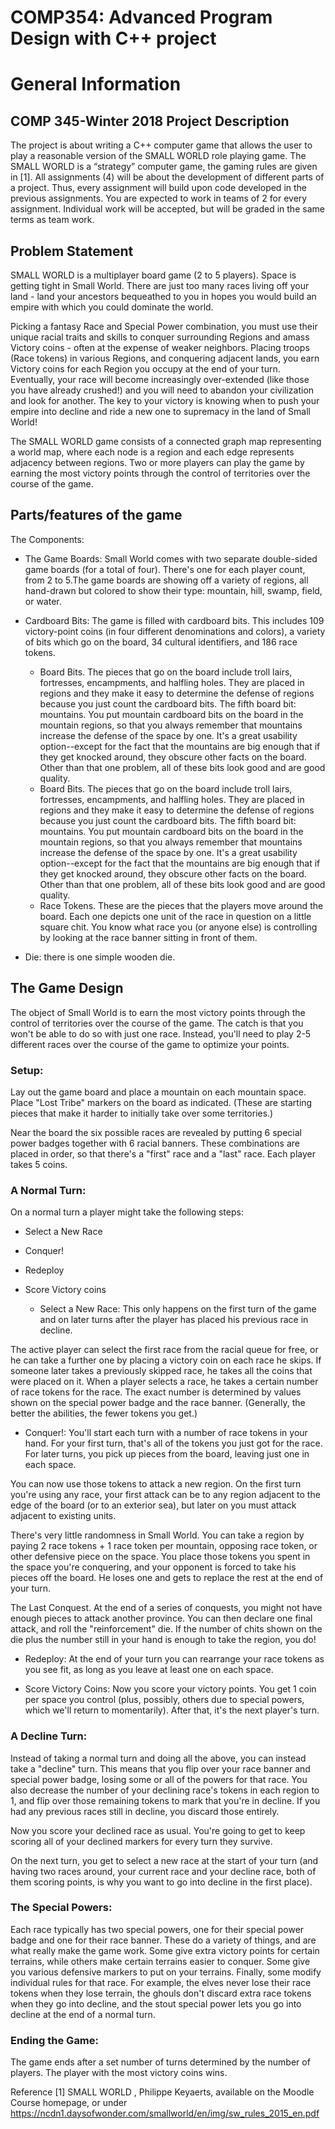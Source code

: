 
# COMP354: Advanced Program Design with C++ project

# General Information #

## COMP 345-Winter 2018 Project Description

The project is about writing a C++ computer game that allows the user to play a reasonable version of the SMALL WORLD role playing game. The SMALL WORLD is a “strategy” computer game, the gaming rules are given in [1]. All assignments (4) will be about the development of different parts of a project. Thus, every assignment will build upon code developed in the previous assignments. You are expected to work in teams of 2 for every assignment. Individual work will be accepted, but will be graded in the same terms as team work.

## Problem Statement
SMALL WORLD is a multiplayer board game (2 to 5 players). Space is getting tight in Small World. There are just too many races living off your land - land your ancestors bequeathed to you in hopes you would build an empire with which you could dominate the world.

Picking a fantasy Race and Special Power combination, you must use their unique racial traits and skills to conquer surrounding Regions and amass Victory coins - often at the expense of weaker neighbors. Placing troops (Race tokens) in various Regions, and conquering adjacent lands, you earn Victory coins for each Region you occupy at the end of your turn. Eventually, your race will become increasingly over-extended (like those you have already crushed!) and you will need to abandon your civilization and look for another. The key to your victory is knowing when to push your empire into decline and ride a new one to supremacy in the land of Small World!

The SMALL WORLD game consists of a connected graph map representing a world map, where each node is a region and each edge represents adjacency between regions. Two or more players can play the game by earning the most victory points through the control of territories over the course of the game.

## Parts/features of the game
The Components:

* The Game Boards: Small World comes with two separate double-sided game boards (for a total of four). There's one for each player count, from 2 to 5.The game boards are showing off a variety of regions, all hand-drawn but colored to show their type: mountain, hill, swamp, field, or water.

* Cardboard Bits: The game is filled with cardboard bits. This includes 109 victory-point coins (in four different denominations and colors), a variety of bits which go on the board, 34 cultural identifiers, and 186 race tokens.
   * Board Bits. The pieces that go on the board include troll lairs, fortresses, encampments, and halfling holes. They are              placed in regions and they make it easy to determine the defense of regions because you just count the cardboard bits. The  fifth board bit: mountains. You put mountain cardboard bits on the board in the mountain regions, so that you always remember that mountains increase the defense of the space by one. It's a great usability option--except for the fact that the mountains are big enough that if they get knocked around, they obscure other facts on the board. Other than that one problem, all of these bits look good and are good quality.
   * Board Bits. The pieces that go on the board include troll lairs, fortresses, encampments, and halfling holes. They are placed in regions and they make it easy to determine the defense of regions because you just count the cardboard bits. The fifth board bit: mountains. You put mountain cardboard bits on the board in the mountain regions, so that you always remember that mountains increase the defense of the space by one. It's a great usability option--except for the fact that the mountains are big enough that if they get knocked around, they obscure other facts on the board. Other than that one problem, all of these bits look good and are good quality.
   * Race Tokens. These are the pieces that the players move around the board. Each one depicts
one unit of the race in question on a little square chit. You know what race you (or anyone else) is controlling by looking at the race banner sitting in front of them.

* Die: there is one simple wooden die.

## The Game Design

The object of Small World is to earn the most victory points through the control of territories over the course of the game. The catch is that you won't be able to do so with just one race. Instead, you'll need to play 2-5 different races over the course of the game to optimize your points.

### Setup: ###
Lay out the game board and place a mountain on each mountain space. Place "Lost Tribe" markers on the board as indicated. (These are starting pieces that make it harder to initially take over some territories.)

Near the board the six possible races are revealed by putting 6 special power badges together with 6 racial banners. These combinations are placed in order, so that there's a "first" race and a "last" race.
Each player takes 5 coins.

### A Normal Turn: ### 
On a normal turn a player might take the following steps:
* Select a New Race
* Conquer!
* Redeploy
* Score Victory coins

  * Select a New Race: This only happens on the first turn of the game and on later turns after the player has placed his previous race in decline.

The active player can select the first race from the racial queue for free, or he can take a further one by placing a victory coin on each race he skips. If someone later takes a previously skipped race, he takes all the coins that were placed on it.
When a player selects a race, he takes a certain number of race tokens for the race. The exact number is determined by values shown on the special power badge and the race banner. (Generally, the better the abilities, the fewer tokens you get.)

  * Conquer!: You'll start each turn with a number of race tokens in your hand. For your first turn, that's all of the tokens you just got for the race. For later turns, you pick up pieces from the board, leaving just one in each space.

You can now use those tokens to attack a new region. On the first turn you're using any race, your first attack can be to any region adjacent to the edge of the board (or to an exterior sea), but later on you must attack adjacent to existing units.

There's very little randomness in Small World. You can take a region by paying 2 race tokens + 1 race token per mountain, opposing race token, or other defensive piece on the space. You place those tokens you spent in the space you're conquering, and your opponent is forced to take his pieces off the board. He loses one and gets to replace the rest at the end of your turn.

The Last Conquest. At the end of a series of conquests, you might not have enough pieces to attack another province. You can then declare one final attack, and roll the "reinforcement" die. If the number of chits shown on the die plus the number still in your hand is enough to take the region, you do!

  * Redeploy: At the end of your turn you can rearrange your race tokens as you see fit, as long as you leave at least one on each space.
  
  * Score Victory Coins: Now you score your victory points. You get 1 coin per space you control (plus, possibly, others due to special powers, which we'll return to momentarily). After that, it's the next player's turn.


### A Decline Turn: ###
Instead of taking a normal turn and doing all the above, you can instead take a "decline" turn. This means that you flip over your race banner and special power badge, losing some or all of the powers for that race. You also decrease the number of your declining race's tokens in each region to 1, and flip over those remaining tokens to mark that you're in decline.
If you had any previous races still in decline, you discard those entirely.

Now you score your declined race as usual. You're going to get to keep scoring all of your declined markers for every turn they survive.

On the next turn, you get to select a new race at the start of your turn (and having two races around, your current race and your decline race, both of them scoring points, is why you want to go into decline in the first place).


### The Special Powers: ### 
Each race typically has two special powers, one for their special power badge and one for their race banner. These do a variety of things, and are what really make the game work. Some give extra victory points for certain terrains, while others make certain terrains easier to conquer. Some give you various defensive markers to put on your terrains. Finally, some modify individual rules for that race. For example, the elves never lose their race tokens when they lose terrain, the ghouls don't discard extra race tokens when they go into decline, and the stout special power lets you go into decline at the end of a normal turn.

### Ending the Game: ### 
The game ends after a set number of turns determined by the number of players. The player with the most victory coins wins.

Reference
[1] SMALL WORLD , Philippe Keyaerts, available on the Moodle Course homepage, or under https://ncdn1.daysofwonder.com/smallworld/en/img/sw_rules_2015_en.pdf
